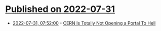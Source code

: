 # [Published on 2022-07-31](index.md)

* [2022-07-31, 07:52:00](https://tech.slashdot.org/story/22/07/31/0030205/cern-is-totally-not-opening-a-portal-to-hell?utm_source=rss1.0mainlinkanon&utm_medium=feed) - [CERN Is Totally Not Opening a Portal To Hell](https://tech.slashdot.org/story/22/07/31/0030205/cern-is-totally-not-opening-a-portal-to-hell?utm_source=rss1.0mainlinkanon&utm_medium=feed)
